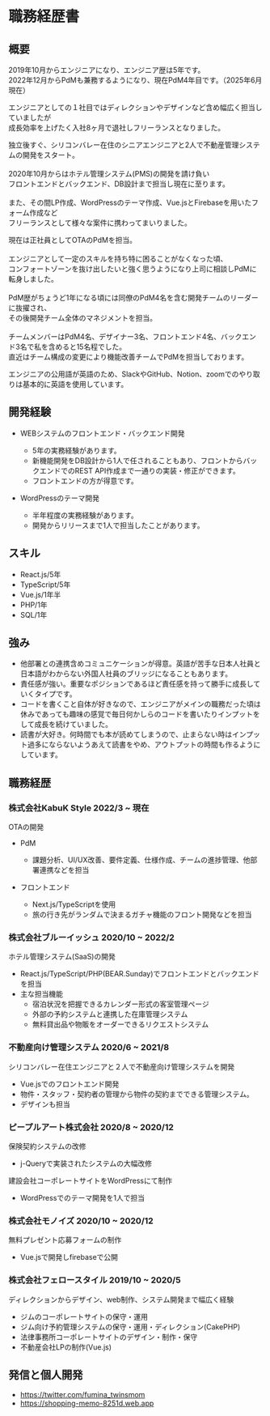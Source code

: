 # 職務経歴書

## 概要

2019年10月からエンジニアになり、エンジニア歴は5年です。<BR/>
2022年12月からPdMも兼務するようになり、現在PdM4年目です。（2025年6月現在）

エンジニアとしての１社目ではディレクションやデザインなど含め幅広く担当していましたが  
成長効率を上げたく入社8ヶ月で退社しフリーランスとなりました。  
  
独立後すぐ、シリコンバレー在住のシニアエンジニアと2人で不動産管理システムの開発をスタート。  <br/> <br/> 
2020年10月からはホテル管理システム(PMS)の開発を請け負い  
フロントエンドとバックエンド、DB設計まで担当し現在に至ります。 <br/> <br/> 
また、その間LP作成、WordPressのテーマ作成、Vue.jsとFirebaseを用いたフォーム作成など  
フリーランスとして様々な案件に携わってまいりました。

現在は正社員としてOTAのPdMを担当。<br/><br/> 
エンジニアとして一定のスキルを持ち特に困ることがなくなった頃、<br/> 
コンフォートゾーンを抜け出したいと強く思うようになり上司に相談しPdMに転身しました。<br/> <br/> 
PdM歴がちょうど1年になる頃には同僚のPdM4名を含む開発チームのリーダーに抜擢され、<br/> 
その後開発チーム全体のマネジメントを担当。<br/> <br/> 
チームメンバーはPdM4名、デザイナー3名、フロントエンド4名、バックエンド3名で私を含めると15名程でした。<br/>
直近はチーム構成の変更により機能改善チームでPdMを担当しております。

エンジニアの公用語が英語のため、SlackやGitHub、Notion、zoomでのやり取りは基本的に英語を使用しています。

## 開発経験

- WEBシステムのフロントエンド・バックエンド開発
    - 5年の実務経験があります。
    - 新機能開発をDB設計から1人で任されることもあり、フロントからバックエンドでのREST API作成まで一通りの実装・修正ができます。
    - フロントエンドの方が得意です。

- WordPressのテーマ開発
    - 半年程度の実務経験があります。
    - 開発からリリースまで1人で担当したことがあります。

## スキル

- React.js/5年
- TypeScript/5年
- Vue.js/1年半
- PHP/1年
- SQL/1年

## 強み

- 他部署との連携含めコミュニケーションが得意。英語が苦手な日本人社員と日本語がわからない外国人社員のブリッジになることもあります。
- 責任感が強い。重要なポジションであるほど責任感を持って勝手に成長していくタイプです。
- コードを書くこと自体が好きなので、エンジニアがメインの職務だった頃は休みであっても趣味の感覚で毎日何かしらのコードを書いたりインプットをして成長を続けていました。
- 読書が大好き。何時間でも本が読めてしまうので、止まらない時はインプット過多にならないようあえて読書をやめ、アウトプットの時間も作るようにしています。

## 職務経歴

### 株式会社KabuK Style 2022/3 ~ 現在

OTAの開発

- PdM
  - 課題分析、UI/UX改善、要件定義、仕様作成、チームの進捗管理、他部署連携などを担当

- フロントエンド
  - Next.js/TypeScriptを使用
  - 旅の行き先がランダムで決まるガチャ機能のフロント開発などを担当
  
### 株式会社ブルーイッシュ 2020/10 ~ 2022/2

ホテル管理システム(SaaS)の開発

- React.js/TypeScript/PHP(BEAR.Sunday)でフロントエンドとバックエンドを担当
- 主な担当機能
  - 宿泊状況を把握できるカレンダー形式の客室管理ページ
  - 外部の予約システムと連携した在庫管理システム
  - 無料貸出品や物販をオーダーできるリクエストシステム

### 不動産向け管理システム 2020/6 ~ 2021/8

シリコンバレー在住エンジニアと２人で不動産向け管理システムを開発

- Vue.jsでのフロントエンド開発
- 物件・スタッフ・契約者の管理から物件の契約までできる管理システム。
- デザインも担当

### ピープルアート株式会社 2020/8 ~ 2020/12

保険契約システムの改修

- j-Queryで実装されたシステムの大幅改修

建設会社コーポレートサイトをWordPressにて制作

- WordPressでのテーマ開発を1人で担当

### 株式会社モノイズ 2020/10 ~ 2020/12

無料プレゼント応募フォームの制作

- Vue.jsで開発しfirebaseで公開

### 株式会社フェロースタイル 2019/10 ~ 2020/5

ディレクションからデザイン、web制作、システム開発まで幅広く経験

- ジムのコーポレートサイトの保守・運用
- ジム向け予約管理システムの保守・運用・ディレクション(CakePHP)
- 法律事務所コーポレートサイトのデザイン・制作・保守
- 不動産会社LPの制作(Vue.js)

## 発信と個人開発

- https://twitter.com/fumina_twinsmom
- https://shopping-memo-8251d.web.app

